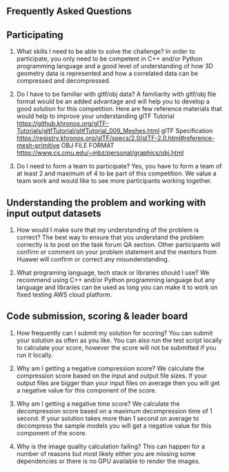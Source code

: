 ## Frequently Asked Questions

## Participating
1. What skills I need to be able to solve the challenge?
In order to participate, you only need to be competent in C++ and/or Python programming language and
a good level of understanding of how 3D geometry data is represented and how a correlated data can be
compressed and decompressed.

2. Do I have to be familiar with gltf/obj data?
A familiarity with gltf/obj file format would be an added advantage and will help you to develop a
good solution for this competition.
Here are few reference materials that would help to improve your understanding
glTF Tutorial
https://github.khronos.org/glTF-Tutorials/gltfTutorial/gltfTutorial_009_Meshes.html
glTF Specification
https://registry.khronos.org/glTF/specs/2.0/glTF-2.0.html#reference-mesh-primitive
OBJ FILE FORMAT
https://www.cs.cmu.edu/~mbz/personal/graphics/obj.html

3. Do I need to form a team to participate?
Yes, you have to form a team of at least 2 and maximum of 4 to be part of this competition.
We value a team work and would like to see more participants working together.
## Understanding the problem and working with input output datasets
1. How would I make sure that my understanding of the problem is correct?
The best way to ensure that you understand the problem correctly is to post on the task forum QA section.
Other participants will confirm or comment on your problem statement and the mentors from Huawei will
confirm or correct any misunderstanding.

2. What programing language, tech stack or libraries should I use?
We recommend using C++ and/or Python programming language but any language and libraries can be used as
long you can make it to work on fixed testing AWS cloud platform.
## Code submission, scoring & leader board
1. How frequently can I submit my solution for scoring?
You can submit your solution as often as you like. You can also run the test script locally to calculate your score, however the score will not be submitted if you run it locally.

2. Why am I getting a negative compression score?
We calculate the compression score based on the input and output file sizes. If your output files are bigger than your input files on average then you will get a negative value for this component of the score.

3. Why am I getting a negative time score?
We calculate the decompression score based on a maximum decompression time of 1 second. If your solution takes more than 1 second on average to decompress the sample models you will get a negative value for this component of the score.

4. Why is the image quality calculation failing?
This can happen for a number of reasons but most likely either you are missing some dependencies or there is no GPU available to render the images.
